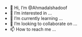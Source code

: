 - 👋 Hi, I’m @Ahmadalshadoof
- 👀 I’m interested in ...
- 🌱 I’m currently learning ...
- 💞️ I’m looking to collaborate on ...
- 📫 How to reach me ...

<!---
Ahmadalshadoof/Ahmadalshadoof is a ✨ special ✨ repository because its `README.md` (this file) appears on your GitHub profile.
You can click the Preview link to take a look at your changes.
--->
